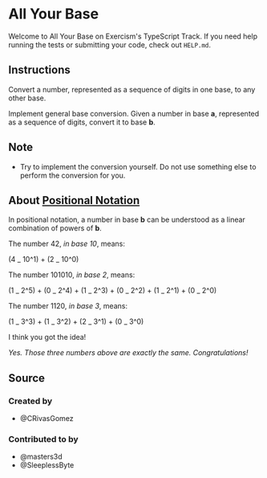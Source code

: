 # All Your Base

Welcome to All Your Base on Exercism's TypeScript Track.
If you need help running the tests or submitting your code, check out `HELP.md`.

## Instructions

Convert a number, represented as a sequence of digits in one base, to any other base.

Implement general base conversion. Given a number in base **a**,
represented as a sequence of digits, convert it to base **b**.

## Note

- Try to implement the conversion yourself.
  Do not use something else to perform the conversion for you.

## About [Positional Notation](https://en.wikipedia.org/wiki/Positional_notation)

In positional notation, a number in base **b** can be understood as a linear
combination of powers of **b**.

The number 42, _in base 10_, means:

(4 _ 10^1) + (2 _ 10^0)

The number 101010, _in base 2_, means:

(1 _ 2^5) + (0 _ 2^4) + (1 _ 2^3) + (0 _ 2^2) + (1 _ 2^1) + (0 _ 2^0)

The number 1120, _in base 3_, means:

(1 _ 3^3) + (1 _ 3^2) + (2 _ 3^1) + (0 _ 3^0)

I think you got the idea!

_Yes. Those three numbers above are exactly the same. Congratulations!_

## Source

### Created by

- @CRivasGomez

### Contributed to by

- @masters3d
- @SleeplessByte